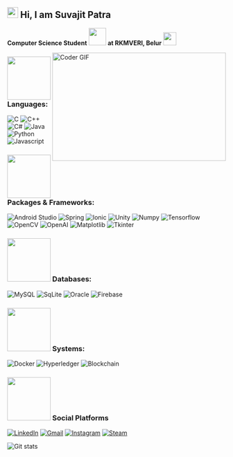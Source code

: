 ##  <img src="https://raw.githubusercontent.com/TheDudeThatCode/TheDudeThatCode/master/Assets/Hi.gif" width=25 height=25> Hi, I am Suvajit Patra

<b>Computer Science Student</b> <img src="https://raw.githubusercontent.com/TheDudeThatCode/TheDudeThatCode/master/Assets/Developer.gif" width=40> <b>at RKMVERI, Belur</b> <img src="https://srkv.org/wp-content/uploads/2016/10/emblem_ramakrishna_order-257x300.png" width=30>

<img align="right" alt="Coder GIF" height=250 width=400 src="https://static.wixstatic.com/media/2be1ce_864567900845418ebfd61e297637464d~mv2.gif" />

### <img src="https://fuertedevelopers.in/wp-content/uploads/2020/08/aboutus.gif" width=100> Languages:
<a target="_blank"><img alt="C" src="https://img.shields.io/badge/C-A8B9CC?style=for-the-badge&logo=c&logoColor=white" /></a>
<a target="_blank"><img alt="C++" src="https://img.shields.io/badge/C++-00599C?style=for-the-badge&logo=cplusplus&logoColor=white" /></a>
<a target="_blank"><img alt="C#" src="https://img.shields.io/badge/CSharp-239120?style=for-the-badge&logo=csharp&logoColor=white" /></a>
<a target="_blank"><img alt="Java" src="https://img.shields.io/badge/Java-007396?style=for-the-badge&logo=java&logoColor=white" /></a>
<a target="_blank"><img alt="Python" src="https://img.shields.io/badge/Python-3776AB?style=for-the-badge&logo=python&logoColor=white" /></a>
<a target="_blank"><img alt="Javascript" src="https://img.shields.io/badge/Javascript-F7DF1E?style=for-the-badge&logo=javascript&logoColor=white" /></a>

### <img src="https://th.bing.com/th/id/R7aac0a65c2f22ba34702ab7413afd7aa?rik=3QLaVVVlQ8ByPQ&riu=http%3a%2f%2fperfonec.com%2fwp-content%2fuploads%2f2019%2f03%2fhome-gif.gif&ehk=t5qZ3Kod64AaXvjumGsEYHoPvBh7swqcZROIBTCNiow%3d&risl=&pid=ImgRaw" width=100> Packages & Frameworks:
<a target="_blank"><img alt="Android Studio" src="https://img.shields.io/badge/Android Studio-3DDC84?style=for-the-badge&logo=androidstudio&logoColor=white" /></a>
<a target="_blank"><img alt="Spring" src="https://img.shields.io/badge/Spring-6DB33F?style=for-the-badge&logo=spring&logoColor=white" /></a>
<a target="_blank"><img alt="Ionic" src="https://img.shields.io/badge/Ionic-3880FF?style=for-the-badge&logo=ionic&logoColor=white" /></a>
<a target="_blank"><img alt="Unity" src="https://img.shields.io/badge/Unity-000000?style=for-the-badge&logo=unity&logoColor=white" /></a>
<a target="_blank"><img alt="Numpy" src="https://img.shields.io/badge/Numpy-013243?style=for-the-badge&logo=numpy&logoColor=white" /></a>
<a target="_blank"><img alt="Tensorflow" src="https://img.shields.io/badge/-tensorflow-FF6F00?style=for-the-badge&logo=tensorflow&logoColor=white" /></a>
<a target="_blank"><img alt="OpenCV" src="https://img.shields.io/badge/OpenCV-27338e?style=for-the-badge&logo=OpenCV&logoColor=white" /></a>
<a target="_blank"><img alt="OpenAI" src="https://img.shields.io/badge/OpenAI-412991?style=for-the-badge&logo=openai&logoColor=white" /></a>
<a target="_blank"><img alt="Matplotlib" src="https://img.shields.io/badge/Matplotlib-2C2D72?style=for-the-badge&logo=matplotlib&logoColor=white" /></a>
<a target="_blank"><img alt="Tkinter" src="https://img.shields.io/badge/Tkinter-5C2F22?style=for-the-badge&logo=matplotlib&logoColor=white" /></a>

### <img src="https://www.bmtraders.com/images/Database/Database-4.gif" width=100> Databases:
<a target="_blank"><img alt="MySQL" src="https://img.shields.io/badge/MySQL-00758F?style=for-the-badge&logo=mysql&logoColor=white" /></a>
<a target="_blank"><img alt="SqLite" src="https://img.shields.io/badge/SqLite-003B57?style=for-the-badge&logo=sqlite&logoColor=white" /></a>
<a target="_blank"><img alt="Oracle" src="https://img.shields.io/badge/Oracle-F80000?style=for-the-badge&logo=oracle&logoColor=white" /></a>
<a target="_blank"><img alt="Firebase" src="https://img.shields.io/badge/Firebase-FFCA28?style=for-the-badge&logo=firebase&logoColor=white" /></a>

### <img src="https://www.animatedimages.org/data/media/56/animated-computer-image-0040.gif" width=100> Systems: 
<a target="_blank"><img alt="Docker" src="https://img.shields.io/badge/Docker-2CA5E0?style=for-the-badge&logo=docker&logoColor=white" /></a>
<a target="_blank"><img alt="Hyperledger" src="https://img.shields.io/badge/Hyperledger-2F3134?style=for-the-badge&logo=hyperledger&logoColor=white" /></a>
<a target="_blank"><img alt="Blockchain" src="https://img.shields.io/badge/Blockchain-121D33?style=for-the-badge&logo=blockchaindotcom&logoColor=white" /></a>

### <img src='https://raw.githubusercontent.com/ShahriarShafin/ShahriarShafin/main/Assets/handshake.gif' width="100"> Social Platforms

  <a href="https://www.linkedin.com/in/suvajit-patra-28852a190/" target="_blank"><img alt="LinkedIn" src="https://img.shields.io/badge/linkedin-%230077B5.svg?&style=for-the-badge&logo=linkedin&logoColor=white" /></a>
  <a href="suvajit790@gmail.com" target="_blank"><img alt="Gmail" src="https://img.shields.io/badge/Gmail-D14836?style=for-the-badge&logo=gmail&logoColor=white" /></a>
  <a href="https://mobile.twitter.com/suvajit790" target="_blank"><img alt="Instagram" src="https://img.shields.io/badge/twitter-777BB4?style=for-the-badge&logo=twitter&logoColor=white" /></a>
  <a href="https://steamcommunity.com/id/s_p" target="_blank"><img alt="Steam" src="https://img.shields.io/badge/Steam-000000?style=for-the-badge&logo=steam&logoColor=white" /></a>


![Git stats](https://github-readme-stats.vercel.app/api?username=suvajit790&show_icons=true&hide=issues)

<!---
suvajit790/suvajit790 is a ✨ special ✨ repository because its `README.md` (this file) appears on your GitHub profile.
You can click the Preview link to take a look at your changes.
--->
